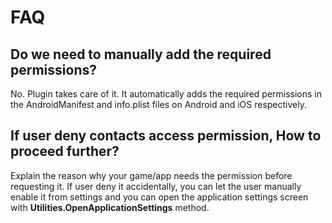 # FAQ

## Do we need to manually add the required permissions?

No. Plugin takes care of it. It automatically adds the required permissions in the AndroidManifest and info.plist files on Android and iOS respectively.

## If user deny  contacts access permission, How to proceed further?

Explain the reason why your game/app needs the permission before requesting it. If user deny it accidentally, you can let the user manually enable it from settings and you can open the application settings screen with  **Utilities.OpenApplicationSettings** method.

